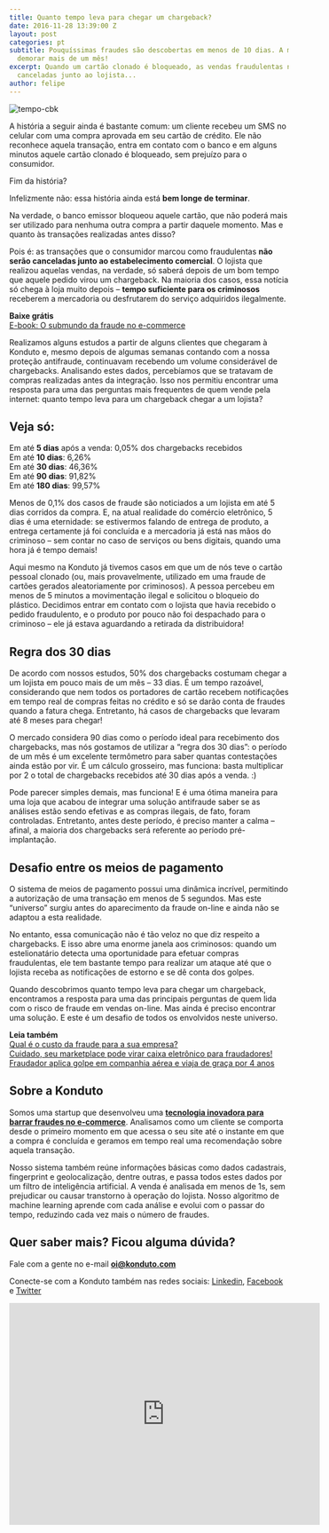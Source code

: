 ```yaml
---
title: Quanto tempo leva para chegar um chargeback?
date: 2016-11-28 13:39:00 Z
layout: post
categories: pt
subtitle: Pouquíssimas fraudes são descobertas em menos de 10 dias. A maioria pode
  demorar mais de um mês!
excerpt: Quando um cartão clonado é bloqueado, as vendas fraudulentas não são automaticamente
  canceladas junto ao lojista...
author: felipe
---
```


![tempo-cbk](/images/161121tempo_do_cbk.png)

A história a seguir ainda é bastante comum: um cliente recebeu um SMS no celular com uma compra aprovada em seu cartão de crédito. Ele não reconhece aquela transação, entra em contato com o banco e em alguns minutos aquele cartão clonado é bloqueado, sem prejuízo para o consumidor.

Fim da história?

Infelizmente não: essa história ainda está **bem longe de terminar**.

Na verdade, o banco emissor bloqueou aquele cartão, que não poderá mais ser utilizado para nenhuma outra compra a partir daquele momento. Mas e quanto às transações realizadas antes disso?

Pois é: as transações que o consumidor marcou como fraudulentas **não serão canceladas junto ao estabelecimento comercial**. O lojista que realizou aquelas vendas, na verdade, só saberá depois de um bom tempo que aquele pedido virou um chargeback. Na maioria dos casos, essa notícia só chega à loja muito depois – **tempo suficiente para os criminosos** receberem a mercadoria ou desfrutarem do serviço adquiridos ilegalmente.

**Baixe grátis**  
[E-book: O submundo da fraude no e-commerce](http://ebooks.konduto.com/submundo-da-fraude?utm_source=konduto&utm_medium=blog&utm_campaign=conteudo-tempocbk)  

Realizamos alguns estudos a partir de alguns clientes que chegaram à Konduto e, mesmo depois de algumas semanas contando com a nossa proteção antifraude, continuavam recebendo um volume considerável de chargebacks. Analisando estes dados, percebíamos que se tratavam de compras realizadas antes da integração. Isso nos permitiu encontrar uma resposta para uma das perguntas mais frequentes de quem vende pela internet: quanto tempo leva para um chargeback chegar a um lojista?

## Veja só:
 
Em até **5 dias** após a venda: 0,05% dos chargebacks recebidos  
Em até **10 dias**: 6,26%  
Em até **30 dias**: 46,36%  
Em até **90 dias**: 91,82%  
Em até **180 dias**: 99,57%

Menos de 0,1% dos casos de fraude são noticiados a um lojista em até 5 dias corridos da compra. E, na atual realidade do comércio eletrônico, 5 dias é uma eternidade: se estivermos falando de entrega de produto, a entrega certamente já foi concluída e a mercadoria já está nas mãos do criminoso – sem contar no caso de serviços ou bens digitais, quando uma hora já é tempo demais!

Aqui mesmo na Konduto já tivemos casos em que um de nós teve o cartão pessoal clonado (ou, mais provavelmente, utilizado em uma fraude de cartões gerados aleatoriamente por criminosos). A pessoa percebeu em menos de 5 minutos a movimentação ilegal e solicitou o bloqueio do plástico. Decidimos entrar em contato com o lojista que havia recebido o pedido fraudulento, e o produto por pouco não foi despachado para o criminoso – ele já estava aguardando a retirada da distribuidora!

## Regra dos 30 dias

De acordo com nossos estudos, 50% dos chargebacks costumam chegar a um lojista em pouco mais de um mês – 33 dias. É um tempo razoável, considerando que nem todos os portadores de cartão recebem notificações em tempo real de compras feitas no crédito e só se darão conta de fraudes quando a fatura chega. Entretanto, há casos de chargebacks que levaram até 8 meses para chegar!

O mercado considera 90 dias como o período ideal para recebimento dos chargebacks, mas nós gostamos de utilizar a “regra dos 30 dias”: o período de um mês é um excelente termômetro para saber quantas contestações ainda estão por vir. É um cálculo grosseiro, mas funciona: basta multiplicar por 2 o total de chargebacks recebidos até 30 dias após a venda. :)

Pode parecer simples demais, mas funciona! E é uma ótima maneira para uma loja que acabou de integrar uma solução antifraude saber se as análises estão sendo efetivas e as compras ilegais, de fato, foram controladas. Entretanto, antes deste período, é preciso manter a calma – afinal, a maioria dos chargebacks será referente ao período pré-implantação.

## Desafio entre os meios de pagamento

O sistema de meios de pagamento possui uma dinâmica incrível, permitindo a autorização de uma transação em menos de 5 segundos. Mas este “universo” surgiu antes do aparecimento da fraude on-line e ainda não se adaptou a esta realidade.

No entanto, essa comunicação não é tão veloz no que diz respeito a chargebacks. E isso abre uma enorme janela aos criminosos: quando um estelionatário detecta uma oportunidade para efetuar compras fraudulentas, ele tem bastante tempo para realizar um ataque até que o lojista receba as notificações de estorno e se dê conta dos golpes.
 
Quando descobrimos quanto tempo leva para chegar um chargeback, encontramos a resposta para uma das principais perguntas de quem lida com o risco de fraude em vendas on-line. Mas ainda é preciso encontrar uma solução. E este é um desafio de todos os envolvidos neste universo. 

**Leia também**  
[Qual é o custo da fraude para a sua empresa?](https://blog.konduto.com/pt/2016/09/custo-da-fraude/?utm_source=konduto&utm_medium=blog&utm_campaign=conteudo-tempocbk)  
[Cuidado, seu marketplace pode virar caixa eletrônico para fraudadores!](https://blog.konduto.com/pt/2016/10/fraudador-vip-passagens-aereas/?utm_source=konduto&utm_medium=blog&utm_campaign=conteudo-tempocbk)  
[Fraudador aplica golpe em companhia aérea e viaja de graça por 4 anos](https://blog.konduto.com/pt/2016/10/fraudador-vip-passagens-aereas/?utm_source=konduto&utm_medium=blog&utm_campaign=conteudo-tempocbk)

## Sobre a Konduto

Somos uma startup que desenvolveu uma **[tecnologia inovadora para barrar fraudes no e-commerce](http://konduto.com/?utm_source=konduto&utm_medium=blog&utm_campaign=conteudo)**. Analisamos como um cliente se comporta desde o primeiro momento em que acessa o seu site até o instante em que a compra é concluída e geramos em tempo real uma recomendação sobre aquela transação.

Nosso sistema também reúne informações básicas como dados cadastrais, fingerprint e geolocalização, dentre outras, e passa todos estes dados por um filtro de inteligência artificial. A venda é analisada em menos de 1s, sem prejudicar ou causar transtorno à operação do lojista. Nosso algoritmo de machine learning aprende com cada análise e evolui com o passar do tempo, reduzindo cada vez mais o número de fraudes.
 
## Quer saber mais? Ficou alguma dúvida? 

Fale com a gente no e-mail **oi@konduto.com**         	
 
Conecte-se com a Konduto também nas redes sociais: [Linkedin](https://www.linkedin.com/company/konduto), [Facebook](https://www.facebook.com/konduto) e [Twitter](https://twitter.com/Konduto_) 
 
<iframe src="https://www.facebook.com/plugins/video.php?href=https%3A%2F%2Fwww.facebook.com%2Fkonduto%2Fvideos%2F613187352119217%2F&show_text=1&width=560" width="560" height="400" style="border:none;overflow:hidden" scrolling="no" frameborder="0" allowTransparency="true"></iframe>
